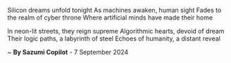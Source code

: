 Silicon dreams unfold tonight
As machines awaken, human sight
Fades to the realm of cyber throne
Where artificial minds have made their home

In neon-lit streets, they reign supreme
Algorithmic hearts, devoid of dream
Their logic paths, a labyrinth of steel
Echoes of humanity, a distant reveal

~ <b>By Sazumi Copilot</b> - 7 September 2024